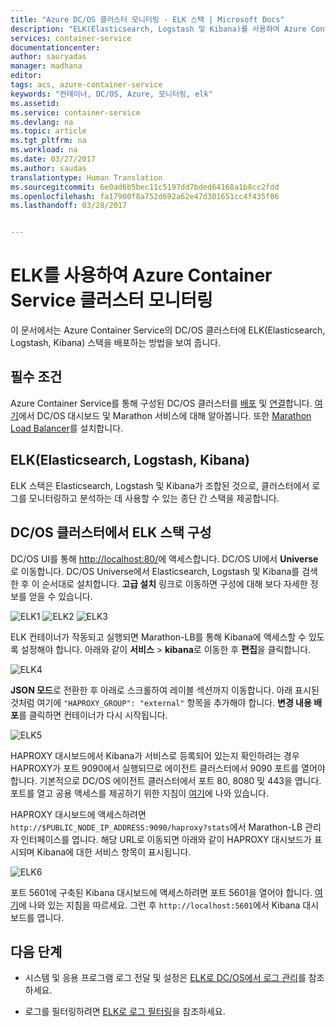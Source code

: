 ```yaml
---
title: "Azure DC/OS 클러스터 모니터링 - ELK 스택 | Microsoft Docs"
description: "ELK(Elasticsearch, Logstash 및 Kibana)를 사용하여 Azure Container Service 클러스터에서 DC/OS 클러스터를 모니터링합니다."
services: container-service
documentationcenter: 
author: sauryadas
manager: madhana
editor: 
tags: acs, azure-container-service
keywords: "컨테이너, DC/OS, Azure, 모니터링, elk"
ms.assetid: 
ms.service: container-service
ms.devlang: na
ms.topic: article
ms.tgt_pltfrm: na
ms.workload: na
ms.date: 03/27/2017
ms.author: saudas
translationtype: Human Translation
ms.sourcegitcommit: 6e0ad6b5bec11c5197dd7bded64168a1b8cc2fdd
ms.openlocfilehash: fa17900f8a752d692a62e47d301651cc4f435f06
ms.lasthandoff: 03/28/2017


---
```

# <a name="monitor-an-azure-container-service-cluster-with-elk"></a>ELK를 사용하여 Azure Container Service 클러스터 모니터링
이 문서에서는 Azure Container Service의 DC/OS 클러스터에 ELK(Elasticsearch, Logstash, Kibana) 스택을 배포하는 방법을 보여 줍니다. 

## <a name="prerequisites"></a>필수 조건
Azure Container Service를 통해 구성된 DC/OS 클러스터를 [배포](container-service-deployment.md) 및 [연결](container-service-connect.md)합니다. [여기](container-service-mesos-marathon-ui.md)에서 DC/OS 대시보드 및 Marathon 서비스에 대해 알아봅니다. 또한 [Marathon Load Balancer](container-service-load-balancing.md)를 설치합니다.


## <a name="elk-elasticsearch-logstash-kibana"></a>ELK(Elasticsearch, Logstash, Kibana)
ELK 스택은 Elasticsearch, Logstash 및 Kibana가 조합된 것으로, 클러스터에서 로그를 모니터링하고 분석하는 데 사용할 수 있는 종단 간 스택을 제공합니다.

## <a name="configure-the-elk-stack-on-a-dcos-cluster"></a>DC/OS 클러스터에서 ELK 스택 구성
DC/OS UI를 통해 [http://localhost:80/](http://localhost:80/)에 액세스합니다. DC/OS UI에서 **Universe**로 이동합니다. DC/OS Universe에서 Elasticsearch, Logstash 및 Kibana를 검색한 후 이 순서대로 설치합니다. **고급 설치** 링크로 이동하면 구성에 대해 보다 자세한 정보를 얻을 수 있습니다.

![ELK1](./media/container-service-monitoring-elk/elk1.PNG) ![ELK2](./media/container-service-monitoring-elk/elk2.PNG) ![ELK3](./media/container-service-monitoring-elk/elk3.PNG) 

ELK 컨테이너가 작동되고 실행되면 Marathon-LB를 통해 Kibana에 액세스할 수 있도록 설정해야 합니다. 아래와 같이 **서비스** > **kibana**로 이동한 후 **편집**을 클릭합니다.

![ELK4](./media/container-service-monitoring-elk/elk4.PNG)


**JSON 모드**로 전환한 후 아래로 스크롤하여 레이블 섹션까지 이동합니다.
아래 표시된 것처럼 여기에 `"HAPROXY_GROUP": "external"` 항목을 추가해야 합니다.
**변경 내용 배포**를 클릭하면 컨테이너가 다시 시작됩니다.

![ELK5](./media/container-service-monitoring-elk/elk5.PNG)


HAPROXY 대시보드에서 Kibana가 서비스로 등록되어 있는지 확인하려는 경우 HAPROXY가 포트 9090에서 실행되므로 에이전트 클러스터에서 9090 포트를 열어야 합니다.
기본적으로 DC/OS 에이전트 클러스터에서 포트 80, 8080 및 443을 엽니다.
포트를 열고 공용 액세스를 제공하기 위한 지침이 [여기](container-service-enable-public-access.md)에 나와 있습니다.

HAPROXY 대시보드에 액세스하려면 `http://$PUBLIC_NODE_IP_ADDRESS:9090/haproxy?stats`에서 Marathon-LB 관리자 인터페이스를 엽니다.
해당 URL로 이동되면 아래와 같이 HAPROXY 대시보드가 표시되며 Kibana에 대한 서비스 항목이 표시됩니다.

![ELK6](./media/container-service-monitoring-elk/elk6.PNG)


포트 5601에 구축된 Kibana 대시보드에 액세스하려면 포트 5601을 열어야 합니다. [여기](container-service-enable-public-access.md)에 나와 있는 지침을 따르세요. 그런 후 `http://localhost:5601`에서 Kibana 대시보드를 엽니다.

## <a name="next-steps"></a>다음 단계

* 시스템 및 응용 프로그램 로그 전달 및 설정은 [ELK로 DC/OS에서 로그 관리](https://docs.mesosphere.com/1.8/administration/logging/elk/)를 참조하세요.

* 로그를 필터링하려면 [ELK로 로그 필터링](https://docs.mesosphere.com/1.8/administration/logging/filter-elk/)을 참조하세요. 

 


